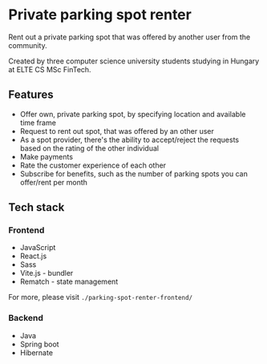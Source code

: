 # Private parking spot renter

Rent out a private parking spot that was offered by another user from the community.

Created by three computer science university students studying in Hungary at ELTE CS MSc FinTech.

## Features

- Offer own, private parking spot, by specifying location and available time frame
- Request to rent out spot, that was offered by an other user
- As a spot provider, there's the ability to accept/reject the requests based on the rating of the other individual
- Make payments
- Rate the customer experience of each other
- Subscribe for benefits, such as the number of parking spots you can offer/rent per month

## Tech stack

### Frontend

- JavaScript
- React.js
- Sass
- Vite.js - bundler
- Rematch - state management

For more, please visit `./parking-spot-renter-frontend/`

### Backend

- Java
- Spring boot
- Hibernate

